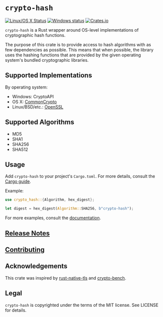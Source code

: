 # `crypto-hash`

[![Linux/OS X Status](https://travis-ci.org/malept/crypto-hash.svg?branch=main)](https://travis-ci.org/malept/crypto-hash)
[![Windows status](https://ci.appveyor.com/api/projects/status/xwc9nb4633b5n67r/branch/main?svg=true)](https://ci.appveyor.com/project/malept/crypto-hash)
[![Crates.io](https://img.shields.io/crates/v/crypto-hash.svg?maxAge=2592000)](https://crates.io/crates/crypto-hash)

`crypto-hash` is a Rust wrapper around OS-level implementations of cryptographic hash functions.

The purpose of this crate is to provide access to hash algorithms with as few dependencies as
possible. This means that when possible, the library uses the hashing functions that are provided by
the given operating system's bundled cryptographic libraries.

## Supported Implementations

By operating system:

* Windows: CryptoAPI
* OS X: [CommonCrypto](https://crates.io/crates/commoncrypto)
* Linux/BSD/etc.: [OpenSSL](https://crates.io/crates/openssl)

## Supported Algorithms

* MD5
* SHA1
* SHA256
* SHA512

## Usage

Add `crypto-hash` to your project's `Cargo.toml`. For more details, consult the
[Cargo guide](http://doc.crates.io/guide.html#adding-dependencies).

Example:

```rust
use crypto_hash::{Algorithm, hex_digest};

let digest = hex_digest(Algorithm::SHA256, b"crypto-hash");
```

For more examples, consult the [documentation](https://malept.github.io/crypto-hash/).

## [Release Notes](https://github.com/malept/crypto-hash/blob/main/NEWS.md)

## [Contributing](https://github.com/malept/crypto-hash/blob/main/CONTRIBUTING.md)

## Acknowledgements

This crate was inspired by [rust-native-tls](https://github.com/sfackler/rust-native-tls) and
[crypto-bench](https://github.com/briansmith/crypto-bench).

## Legal

`crypto-hash` is copyrighted under the terms of the MIT license. See LICENSE for details.
